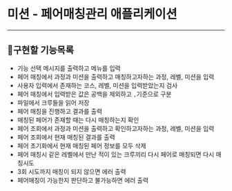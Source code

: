 # 미션 - 페어매칭관리 애플리케이션

---

## 📌구현할 기능목록

 - 기능 선택 메시지를 출력하고 메뉴를 입력
 - 페어 매칭에서 과정과 미션을 출력하고 매칭하고자하는 과정, 레벨, 미션을 입력
 - 사용자 입력에서 존재하는 코스, 레벨, 미션을 입력받았는지 검사
 - 페어 매칭에서 입력받은 값은 공백을 제외하고 `,`기준으로 구분
 - 파일에서 크루들을 읽어 저장
 - 페어 매칭을 진행하고 결과를 출력
 - 매칭된 페어가 존재할 때는 다시 매칭하는지 확인
 - 페어 조회에서 과정과 미션을 출력하고 확인하고자하는 과정, 레벨, 미션을 입력
 - 페어 조회에서 현재 매칭된 결과를 출력
 - 페어 초기화에서 현재 매칭된 페어 정보를 모두 삭제
 - 페어 매칭시 같은 레벨에서 만난 적이 있는 크루끼리 다시 페어로 매칭되면 다시 매칭시도
 - 3회 시도까지 매칭이 되지 않으면 에러 출력
 - 페어매칭이 가능한지 판단하고 불가능하면 에러 출력
